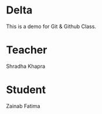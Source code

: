 # Delta
This is a demo for Git &amp; Github Class.

# Teacher
Shradha Khapra

# Student 
Zainab Fatima